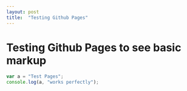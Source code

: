 ```yaml
---
layout: post
title:  "Testing Github Pages"
---
```


# Testing Github Pages to see basic markup
```js
var a = "Test Pages";
console.log(a, "works perfectly");
```
